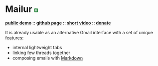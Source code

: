 # Mailur [![RSS](../rss.png)](feed.xml)

**[public demo][] :: [github page][] :: [short video][] :: [donate][]**

[public demo]: http://mail.pusto.org
[github page]: https://github.com/naspeh/mailur/
[short video]: https://vimeo.com/145416826
[donate]: https://www.patreon.com/naspeh

It is already usable as an alternative Gmail interface with a set of unique features:
- internal lightweight tabs
- linking few threads together
- composing emails with [Markdown][]

[Markdown]: https://daringfireball.net/projects/markdown/syntax

<div class="napokaz"
    data-box-width="7"
    data-picasa-user="naspeh"
    data-picasa-album="Pusto"
    data-picasa-filter="mailur">
</div>
